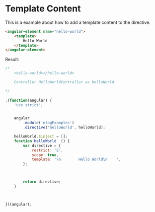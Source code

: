 Template Content
================

This is a example about how to add a template content to the directive.



```html
<angular-element name="hello-world">
    <template>
        Hello World
    </template>
</angular-element>
```

Result:

```javascript
/*
	<hello-world></hello-world>

	Controller HelloWorldController as helloWorld

*/
 
;(function(angular) {
	'use strict';


	angular
		.module('ntagExamples')
		.directive('helloWorld', helloWorld);

	helloWorld.$inject = [];
	function helloWorld  () {
		var directive = {
			restrict: 'E',
			scope: true,
			template: '\n        Hello World\n    ',
		};



		return directive;
	}


 
})(angular);
```
